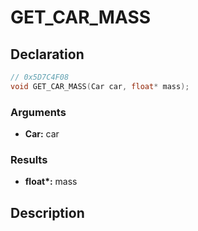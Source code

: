 # GET_CAR_MASS

## Declaration
```cpp
// 0x5D7C4F08
void GET_CAR_MASS(Car car, float* mass);
```

### Arguments
- **Car:** car

### Results
- **float\*:** mass

## Description
